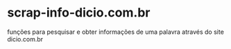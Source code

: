 # scrap-info-dicio.com.br
funções para pesquisar e obter informações de uma palavra através do site dicio.com.br 
